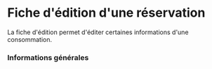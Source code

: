 # Fiche d'édition d'une réservation

La fiche d'édition permet d'éditer certaines informations d'une consommation.


### Informations générales

